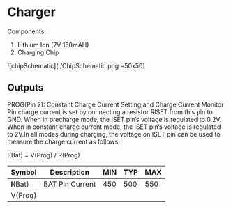 Charger
====

Components:

1. Lithium Ion (7V 150mAH)
2. Charging Chip

![chipSchematic](./ChipSchematic.png =50x50)

## Outputs

PROG(Pin 2): Constant Charge Current Setting and Charge Current Monitor Pin charge
current is set by connecting a resistor RISET from this pin to GND. When in precharge mode, the
ISET pin’s voltage is regulated to 0.2V. When in constant charge current mode, the ISET pin’s
voltage is regulated to 2V.In all modes during charging, the voltage on ISET pin can be used to
measure the charge current as follows:

I(Bat) = V(Prog) / R(Prog)

| Symbol     | Description     | MIN | TYP | MAX |
| ----       | ---             | --- | --- | --- |
| **I**(Bat) | BAT Pin Current | 450 | 500 | 550 |
| V(Prog)    |                 |     |     |     |

